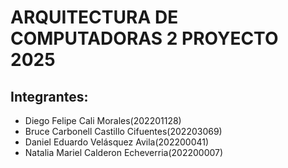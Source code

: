 # ARQUITECTURA DE COMPUTADORAS 2 PROYECTO 2025
## Integrantes:
- Diego Felipe Cali Morales(202201128)
- Bruce Carbonell Castillo Cifuentes(202203069)
- Daniel Eduardo Velásquez Avila(202200041)
- Natalia Mariel Calderon Echeverria(202200007)